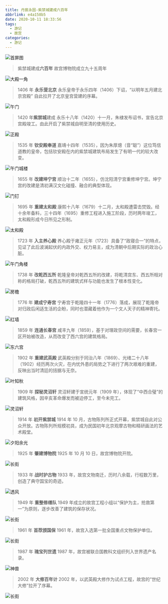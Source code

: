 ```yaml
---
title: 丹宸永固-紫禁城建成六百年
abbrlink: e4a158b5
date: 2020-10-11 18:33:56
tags:
  - 游记
  - 故宫
categories:
  - 游记
---
```


![首屏图](https://z3.ax1x.com/2021/01/13/sNPKDH.jpg)

<!-- more -->

> 紫禁城建成**六百年**
> 故宫博物院成立九十五周年

![大殿一角](https://z3.ax1x.com/2021/01/13/sNCzgU.jpg)

> 1406 年 **永乐营北京**
> 永乐皇帝于永乐四年（1406）下诏，“以明年五月建北京宫殿”
> 自此拉开了北京皇宫营建的序幕。

![午门](https://z3.ax1x.com/2021/01/13/sNPkU1.jpg)

> 1420 年**紫禁城**建成
> 永乐十八年（1420）十一月，朱棣发布诏书，宣告北京宫殿竣工。由此开启了紫禁城自明至清的使用历史。

![正殿](https://z3.ax1x.com/2021/01/13/sNPegO.jpg)

> 1535 年 **钦安殿奉道**
> 嘉靖十四年（1535），因为朱厚熜（音“聪”）这位笃信道教的皇帝，包括钦安殿在内的紫禁城建筑布局发生了有明一代的较大改变。

![午门城楼](https://z3.ax1x.com/2021/01/13/sNP9u4.jpg)

> 1655 年 **改建坤宁宫**
> 顺治十二年（1655），仿沈阳清宁宫重修坤宁宫。坤宁宫的改建是清初满汉文化碰撞、融合的典型体现。

![门钉](https://z3.ax1x.com/2021/01/13/sNPPb9.jpg)

> 1695 年 **重建太和殿**
> 康熙十八年（1679）十二月，太和殿遭雷击焚毁。经十余年备料，三十四年（1695）重修工程进入施工阶段，历时两年竣工，太和殿形成今日所见之形制。

![太和殿](https://z3.ax1x.com/2021/01/13/sNPMbd.jpg)

> 1723 年 **入主养心殿**
> 养心殿于雍正元年（1723）具备了“政寝合一”的特点，见证了此后波澜起伏的内政外交、权力易主，成为清朝中后期实际的政治心脏。

![午门角楼](https://z3.ax1x.com/2021/01/13/sNPZ8K.jpg)

> 1738 年 **改乾西五所**
> 乾隆皇帝对乾西五所的改建，将乾清宫东、西五所相对称的格局打破，乾西五所的建筑式样与功能也发生了根本性变化。

![房檐](https://z3.ax1x.com/2021/01/13/sNPA4x.jpg)

> 1776 年 **建成宁寿宫**
> 宁寿宫于乾隆四十一年（1776）落成，展现了乾隆帝对归政后闲适生活的企盼，同时也潜藏着他作为一个文人天子的精神寄托。

![红墙](https://z3.ax1x.com/2021/01/13/sNPSvF.jpg)

> 1859 年 **连通长春宫**
> 咸丰九年（1859），基于对理政空间的需要，长春宫一区开始被改造，从而改变了西六宫的建筑格局。

![东六宫](https://z3.ax1x.com/2021/01/13/sNPCDJ.jpg)

> 1902 年 **重建武英殿**
> 武英殿分别于同治八年（1869）、光绪二十八年（1902）经历两次火灾，在内忧外患的局势之下进行了两次艰难的重建，反映出当时清廷的拮据与无奈。

![叶知秋](https://z3.ax1x.com/2021/01/13/sNudUS.jpg)

> 1909 年 **探秘灵沼轩**
> 灵沼轩建于宣统元年（1909 年），体现了“中西合璧”的建筑风格，因辛亥革命爆发而被迫停工，至今未完工。

![灵沼轩](https://z3.ax1x.com/2021/01/13/sNuw4g.jpg)

> 1914 年 **初开紫禁城**
> 1914 年 10 月，古物陈列所正式开幕，紫禁城自此对公众开放。古物陈列所规模初具，成为民国初年北京观摩古物和精研画法的艺术殿堂。

![夕阳余光](https://z3.ax1x.com/2021/01/13/sNPFER.jpg)

> 1925 年 **肇建博物院**
> 1925 年 10 月 10 日，故宫博物院开院。

![长街](https://z3.ax1x.com/2021/01/13/sNuaE8.jpg)

> 1933 年 **战时护古物**
> 1933 年，故宫文物南迁，历时八余载，行程数万里，创造了典守国宝的奇迹。

![透风](https://z3.ax1x.com/2021/01/13/sNuNHf.jpg)

> 1949 年 **重整修缮队**
> 1949 年成立的故宫工程小组以“保护为主，抢救第一”为原则，逐步改善了建筑的保存状况。

![长街](https://z3.ax1x.com/2021/01/13/sNP1UI.jpg)

> 1961 年 **首荐颁国保**
> 1961 年，故宫入选第一批全国重点文物保护单位。

![长街](https://z3.ax1x.com/2021/01/13/sNPlVA.jpg)

> 1987 年 **瑰宝列世遗**
> 1987 年，故宫被联合国教科文组织列入世界遗产名录。

![神兽](https://z3.ax1x.com/2021/01/13/sNuD3j.jpg)

> 2002 年 **大修百年计**
> 2002 年，以武英殿大修作为试点工程，故宫的“世纪大修”拉开了序幕。

![长街](https://z3.ax1x.com/2021/01/13/sNPGPP.jpg)
